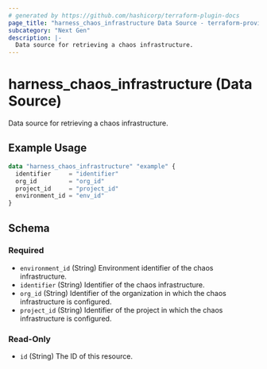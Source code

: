 ```yaml
---
# generated by https://github.com/hashicorp/terraform-plugin-docs
page_title: "harness_chaos_infrastructure Data Source - terraform-provider-harness"
subcategory: "Next Gen"
description: |-
  Data source for retrieving a chaos infrastructure.
---
```


# harness_chaos_infrastructure (Data Source)

Data source for retrieving a chaos infrastructure.

## Example Usage

```terraform
data "harness_chaos_infrastructure" "example" {
  identifier     = "identifier"
  org_id         = "org_id"
  project_id     = "project_id"
  environment_id = "env_id"
}
```

<!-- schema generated by tfplugindocs -->

## Schema

### Required

- `environment_id` (String) Environment identifier of the chaos infrastructure.
- `identifier` (String) Identifier of the chaos infrastructure.
- `org_id` (String) Identifier of the organization in which the chaos infrastructure is configured.
- `project_id` (String) Identifier of the project in which the chaos infrastructure is configured.

### Read-Only

- `id` (String) The ID of this resource.

